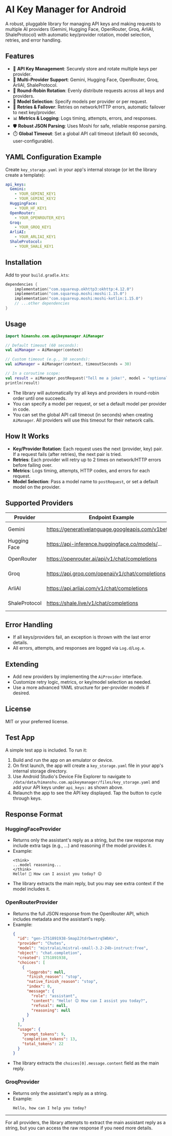 # AI Key Manager for Android

A robust, pluggable library for managing API keys and making requests to multiple AI providers (Gemini, Hugging Face, OpenRouter, Groq, ArliAI, ShaleProtocol) with automatic key/provider rotation, model selection, retries, and error handling.

## Features
- 🔑 **API Key Management**: Securely store and rotate multiple keys per provider.
- 🤖 **Multi-Provider Support**: Gemini, Hugging Face, OpenRouter, Groq, ArliAI, ShaleProtocol.
- 🔄 **Round-Robin Rotation**: Evenly distribute requests across all keys and providers.
- 🧠 **Model Selection**: Specify models per provider or per request.
- 🔁 **Retries & Failover**: Retries on network/HTTP errors, automatic failover to next key/provider.
- 📊 **Metrics & Logging**: Logs timing, attempts, errors, and responses.
- 🛡️ **Robust JSON Parsing**: Uses Moshi for safe, reliable response parsing.
- ⏱️ **Global Timeout**: Set a global API call timeout (default 60 seconds, user-configurable).

## YAML Configuration Example
Create `key_storage.yaml` in your app's internal storage (or let the library create a template):

```yaml
api_keys:
  Gemini:
    - YOUR_GEMINI_KEY1
    - YOUR_GEMINI_KEY2
  HuggingFace:
    - YOUR_HF_KEY1
  OpenRouter:
    - YOUR_OPENROUTER_KEY1
  Groq:
    - YOUR_GROQ_KEY1
  ArliAI:
    - YOUR_ARLIAI_KEY1
  ShaleProtocol:
    - YOUR_SHALE_KEY1
```

## Installation
Add to your `build.gradle.kts`:
```kotlin
dependencies {
    implementation("com.squareup.okhttp3:okhttp:4.12.0")
    implementation("com.squareup.moshi:moshi:1.15.0")
    implementation("com.squareup.moshi:moshi-kotlin:1.15.0")
    // ...other dependencies
}
```

## Usage
```kotlin
import himanshu.com.apikeymanager.AiManager

// Default timeout (60 seconds):
val aiManager = AiManager(context)

// Custom timeout (e.g., 30 seconds):
val aiManager = AiManager(context, timeoutSeconds = 30)

// In a coroutine scope:
val result = aiManager.postRequest("Tell me a joke!", model = "optional-model")
println(result)
```
- The library will automatically try all keys and providers in round-robin order until one succeeds.
- You can specify a model per request, or set a default model per provider in code.
- You can set the global API call timeout (in seconds) when creating `AiManager`. All providers will use this timeout for their network calls.

## How It Works
- **Key/Provider Rotation**: Each request uses the next (provider, key) pair. If a request fails (after retries), the next pair is tried.
- **Retries**: Each provider will retry up to 2 times on network/HTTP errors before failing over.
- **Metrics**: Logs timing, attempts, HTTP codes, and errors for each request.
- **Model Selection**: Pass a model name to `postRequest`, or set a default model on the provider.

## Supported Providers
| Provider      | Endpoint Example                                         | Auth Header Example                      |
|--------------|----------------------------------------------------------|------------------------------------------|
| Gemini       | https://generativelanguage.googleapis.com/v1beta/...      | Authorization: Bearer YOUR_API_KEY       |
| Hugging Face | https://api-inference.huggingface.co/models/...          | Authorization: Bearer YOUR_HF_API_KEY    |
| OpenRouter   | https://openrouter.ai/api/v1/chat/completions            | Authorization: Bearer YOUR_API_KEY       |
| Groq         | https://api.groq.com/openai/v1/chat/completions           | Authorization: Bearer YOUR_API_KEY       |
| ArliAI       | https://api.arliai.com/v1/chat/completions                | Authorization: Bearer YOUR_ARLIAI_API_KEY|
| ShaleProtocol| https://shale.live/v1/chat/completions                    | Authorization: Bearer YOUR_API_KEY       |

## Error Handling
- If all keys/providers fail, an exception is thrown with the last error details.
- All errors, attempts, and responses are logged via `Log.d`/`Log.e`.

## Extending
- Add new providers by implementing the `AiProvider` interface.
- Customize retry logic, metrics, or key/model selection as needed.
- Use a more advanced YAML structure for per-provider models if desired.

## License
MIT or your preferred license.

## Test App

A simple test app is included. To run it:

1. Build and run the app on an emulator or device.
2. On first launch, the app will create a `key_storage.yaml` file in your app's internal storage directory.
3. Use Android Studio's Device File Explorer to navigate to `/data/data/himanshu.com.apikeymanager/files/key_storage.yaml` and add your API keys under `api_keys:` as shown above.
4. Relaunch the app to see the API key displayed. Tap the button to cycle through keys.

## Response Format

### HuggingFaceProvider
- Returns only the assistant's reply as a string, but the raw response may include extra tags (e.g., <think>...</think>) and reasoning if the model provides it.
- Example:
  ```
  <think>
  ...model reasoning...
  </think>
  Hello! 👋 How can I assist you today? 😊
  ```
- The library extracts the main reply, but you may see extra context if the model includes it.

### OpenRouterProvider
- Returns the full JSON response from the OpenRouter API, which includes metadata and the assistant's reply.
- Example:
  ```json
  {
    "id": "gen-1751891938-Smap2Jtdrbwntrq5WbKn",
    "provider": "Chutes",
    "model": "mistralai/mistral-small-3.2-24b-instruct:free",
    "object": "chat.completion",
    "created": 1751891938,
    "choices": [
      {
        "logprobs": null,
        "finish_reason": "stop",
        "native_finish_reason": "stop",
        "index": 0,
        "message": {
          "role": "assistant",
          "content": "Hello! 😊 How can I assist you today?",
          "refusal": null,
          "reasoning": null
        }
      }
    ],
    "usage": {
      "prompt_tokens": 9,
      "completion_tokens": 13,
      "total_tokens": 22
    }
  }
  ```
- The library extracts the `choices[0].message.content` field as the main reply.

### GroqProvider
- Returns only the assistant's reply as a string.
- Example:
  ```
  Hello, how can I help you today?
  ```

---

For all providers, the library attempts to extract the main assistant reply as a string, but you can access the raw response if you need more details. 